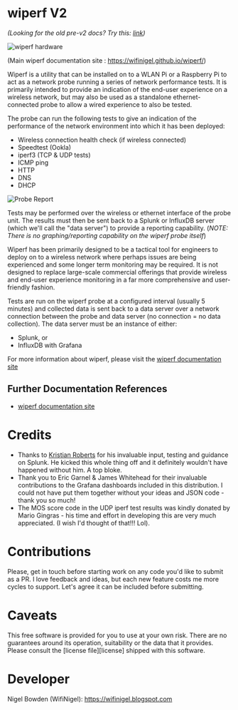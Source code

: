 # wiperf V2

*(Looking for the old pre-v2 docs? Try this: [link](https://github.com/wifinigel/wiperf/tree/v0.10))*

![wiperf hardware](mkdocs/docs/images/hardware.png)

(Main wiperf documentation site : https://wifinigel.github.io/wiperf/)

Wiperf is a utility that can be installed on to a WLAN Pi or a Raspberry Pi to act as a network probe running a series of  network performance tests. It is primarily intended to provide an indication of the end-user experience on a wireless network, but may also be used as a standalone ethernet-connected probe to allow a wired experience to also be tested.

The probe can run the following tests to give an indication of the performance of the network environment into which it has been deployed:

- Wireless connection health check (if wireless connected)
- Speedtest (Ookla)
- iperf3 (TCP & UDP tests)
- ICMP ping
- HTTP
- DNS
- DHCP

![Probe Report](mkdocs/docs/images/probe_summary.jpg)

Tests may be performed over the wireless or ethernet interface of the probe unit. The results must then be sent back to a Splunk or InfluxDB server (which we'll call the "data server") to provide a reporting capability. (*NOTE: There is no graphing/reporting capability on the wiperf probe itself*)

Wiperf has been primarily designed to be a tactical tool for engineers to deploy on to a wireless network where perhaps issues are being experienced and some longer term monitoring may be required. It is not designed to replace large-scale commercial offerings that provide wireless and end-user experience monitoring in a far more comprehensive and user-friendly fashion.

Tests are run on the wiperf probe at a configured interval (usually 5 minutes) and collected data is sent back to a data server over a network connection between the probe and data server (no connection = no data collection). The data server must be an instance of either:

- Splunk, or
- InfluxDB with Grafana  

For more information about wiperf, please visit the [wiperf documentation site](https://wifinigel.github.io/wiperf/)

## Further Documentation References

- [wiperf documentation site](https://wifinigel.github.io/wiperf/)

# Credits

- Thanks to [Kristian Roberts](https://uk.linkedin.com/in/krisalexroberts) for his invaluable input, testing and guidance on Splunk. He kicked this whole thing off and it definitely wouldn't have happened without him. A top bloke.
- Thank you to Eric Garnel & James Whitehead for their invaluable contributions to the Grafana dashboards included in this distribution. I could not have put them together without your ideas and JSON code - thank you so much!
- The MOS score code in the UDP iperf test results was kindly donated by Mario Gingras - his time and effort in developing this are very much appreciated. (I wish I'd thought of that!!! Lol).

# Contributions

Please, get in touch before starting work on any code you'd like to submit as a PR. I love feedback and ideas, but each new feature costs me more cycles to support. Let's agree it can be included before submitting.

# Caveats

This free software is provided for you to use at your own risk. There are no guarantees around its operation, suitability or the data that it provides. Please consult the [license file][license] shipped with this software.

# Developer

Nigel Bowden (WifiNigel): https://wifinigel.blogspot.com
